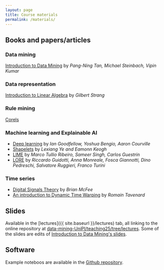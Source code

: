 ```yaml
---
layout: page
title: Course materials
permalink: /materials/
---
```


## Books and papers/articles


### Data mining
[Introduction to Data Mining](http://www-users.cs.umn.edu/~kumar/dmbook/index.php) by *Pang-Ning Tan, Michael Steinbach, Vipin Kumar*

### Data representation
[Introduction to Linear Algebra](https://math.mit.edu/~gs/linearalgebra/ila5/indexila5.html) by *Gilbert Strang*

### Rule mining
[Corels](https://arxiv.org/abs/1704.01701)

### Machine learning and Explainable AI
- [Deep learning](https://github.com/janishar/mit-deep-learning-book-pdf) by *Ian Goodfellow, Yoshua Bengio, Aaron Courville*
- [Shapelets](https://dl.acm.org/doi/10.1145/1557019.1557122) by *Lexiang Ye and Eamonn Keogh*
- [LIME](https://dl.acm.org/doi/10.1145/2939672.2939778) by *Marco Tullio Ribeiro, Sameer Singh, Carlos Guestrin*
- [LORE](https://ieeexplore.ieee.org/stamp/stamp.jsp?arnumber=8920138) by *Riccardo Guidotti, Anna Monreale, Fosca Giannotti, Dino Pedreschi, Salvatore Ruggieri, Franco Turini*



### Time series
- [Digital Signals Theory](https://brianmcfee.net/dstbook-site/content/intro.html) by *Brian McFee*
- [An introduction to Dynamic Time Warping](https://rtavenar.github.io/blog/dtw.html) by *Romain Tavenard*


## Slides

Available in the [lectures]({{ site.baseurl }}/lectures) tab, all linking to the online repository at [data-mining-UniPI/teaching25/tree/lectures](https://github.com/data-mining-UniPI/teaching25/tree/lectures).
Some of the slides are edits of [Introduction to Data Mining's slides](http://www-users.cs.umn.edu/~kumar/dmbook/index.php#item4).

  
## Software

Example noteboos are available in the [Github repository](https://github.com/data-mining-UniPI/teaching25).
